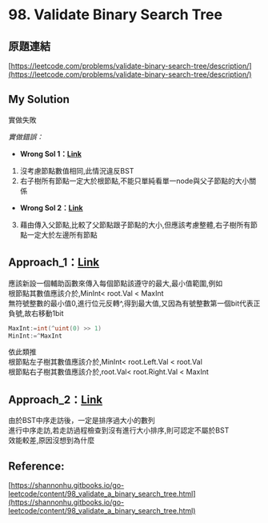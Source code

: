 # 98. Validate Binary Search Tree

## 原題連結
[https://leetcode.com/problems/validate-binary-search-tree/description/](https://leetcode.com/problems/validate-binary-search-tree/description/)

## My Solution
實做失敗

*實做錯誤：*
- **Wrong Sol 1：[Link](Wrong%20Sol1/main.go)**
1. 沒考慮節點數值相同,此情況違反BST
2. 右子樹所有節點一定大於根節點,不能只單純看單一node與父子節點的大小關係

- **Wrong Sol 2：[Link](Wrong%20Sol2/main.go)**
3. 藉由傳入父節點,比較了父節點跟子節點的大小,但應該考慮整體,右子樹所有節點一定大於左邊所有節點

## Approach_1：[Link](Approach_1/main.go)  
應該新設一個輔助函數來傳入每個節點該遵守的最大,最小值範圍,例如  
根節點其數值應該介於,MinInt< root.Val < MaxInt  
無符號整數的最小值0,進行位元反轉^,得到最大值,又因為有號整數第一個bit代表正負號,故右移動1bit
````go
MaxInt:=int(^uint(0) >> 1)  
MinInt:=^MaxInt
````
依此類推  
根節點左子樹其數值應該介於,MinInt< root.Left.Val < root.Val  
根節點右子樹其數值應該介於,root.Val< root.Right.Val < MaxInt  

## Approach_2：[Link](Approach_2/main.go)   
由於BST中序走訪後，一定是排序過大小的數列  
進行中序走訪,若走訪過程檢查到沒有進行大小排序,則可認定不屬於BST  
效能較差,原因沒想到為什麼

## Reference:
[https://shannonhu.gitbooks.io/go-leetcode/content/98_validate_a_binary_search_tree.html](https://shannonhu.gitbooks.io/go-leetcode/content/98_validate_a_binary_search_tree.html)

